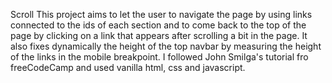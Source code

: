 Scroll
This project aims to let the user to navigate the page by using links connected to the ids of each section and to come back to the top of the page by clicking on a link that appears after scrolling a bit in the page. It also fixes dynamically the height of the  top navbar by measuring the height of the links in the mobile breakpoint. 
I followed John Smilga's tutorial fro freeCodeCamp and used vanilla html, css and javascript. 